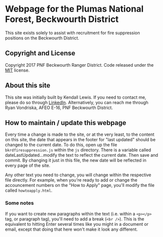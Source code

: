 # Webpage for the Plumas National Forest, Beckwourth District

This site exists solely to assist with recruitment for fire suppression positions on the Beckwourth District.
 
## Copyright and License

Copyright 2017 PNF Beckwourth Ranger District. Code released under the [MIT](https://github.com/kendall-lewis/bkrdfiresuppression/gh-pages/LICENSE) license.

## About this site

This site was initially built by Kendall Lewis. If you need to contact me, please do so through [LinkedIn](https://www.linkedin.com/in/kendalllewis).
Alternatively, you can reach me through Ryan Vondriska, AFEO E-16, PNF Beckwourth District.

## How to maintain / update this webpage

Every time a change is made to the site, or at the very least, to the content on this site, the date that appears in the footer for "last updated" should be changed to the current date.  To do this, open up the file `bkrdfiresuppression.js` within the `js` directory.  There is a variable called dateLastUpdated...modify the text to reflect the current date.  Then save and commit.  By changing it just in this file, the new date will be reflected in every page of the site.

Any other text you need to change, you will change within the respective file directly.  For example, when you're ready to add or change the accouncement numbers on the "How to Apply" page, you'll modify the file called `howtoapply.html`.

### Some notes

If you want to create new paragraphs within the text (i.e. within a `<p></p>` tag, or paragraph tag), you'll need to add a break (`<br />`).  This is the equivalent to hitting Enter several times like you might in a document or email, except that doing that here won't make it look any different.
